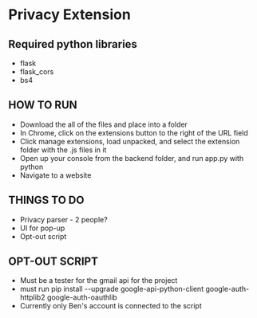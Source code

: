 # Privacy Extension

## Required python libraries
- flask
- flask_cors
- bs4

## HOW TO RUN
 - Download the all of the files and place into a folder
 - In Chrome, click on the extensions button to the right of the URL field
 - Click manage extensions, load unpacked, and select the extension folder with the .js files in it
 - Open up your console from the backend folder, and run app.py with python
 - Navigate to a website

## THINGS TO DO
 - Privacy parser - 2 people?
 - UI for pop-up
 - Opt-out script

## OPT-OUT SCRIPT
- Must be a tester for the gmail api for the project
- must run pip install --upgrade google-api-python-client google-auth-httplib2 google-auth-oauthlib
- Currently only Ben's account is connected to the script
